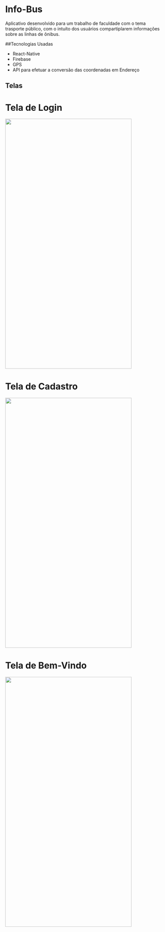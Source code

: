 # Info-Bus
Aplicativo desenvolvido para um trabalho de faculdade com o tema trasporte público, com o intuíto dos usuários compartiplarem informações sobre as linhas de ônibus.

##Tecnologias Usadas
- React-Native
- Firebase
- GPS
- API para efetuar a conversão das coordenadas em Endereço

## Telas 

# Tela de Login 

<img src="https://lh3.googleusercontent.com/d/1-MI8gkuaUbAFaTy7mEyLYPDCrrqla9Jj" width="400" height="790">

# Tela de Cadastro

<img src="https://lh3.googleusercontent.com/d/1-BN-W_T4TeYEVO3OmqBGi-MS8ul1P8Ci" width="400" height="790">

# Tela de Bem-Vindo

<img src="https://lh3.googleusercontent.com/d/1-ZRunAcEqfBuc-ZYqbzYFpTx6q4dwOhL" width="400" height="790">



